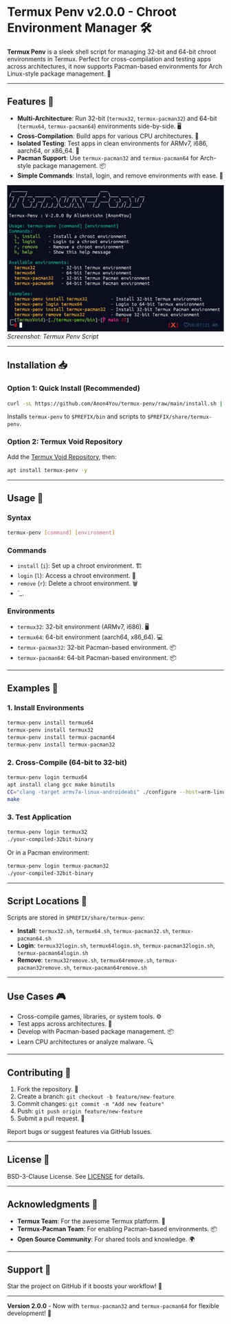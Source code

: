 # Termux Penv v2.0.0 - Chroot Environment Manager 🛠️

**Termux Penv** is a sleek shell script for managing 32-bit and 64-bit chroot environments in Termux. Perfect for cross-compilation and testing apps across architectures, it now supports Pacman-based environments for Arch Linux-style package management. 🚀

---

## Features 🌟

- **Multi-Architecture**: Run 32-bit (`termux32`, `termux-pacman32`) and 64-bit (`termux64`, `termux-pacman64`) environments side-by-side. 🖥️
- **Cross-Compilation**: Build apps for various CPU architectures. 🔧
- **Isolated Testing**: Test apps in clean environments for ARMv7, i686, aarch64, or x86_64. 🧪
- **Pacman Support**: Use `termux-pacman32` and `termux-pacman64` for Arch-style package management. 📦
- **Simple Commands**: Install, login, and remove environments with ease. 📜

![Termux Penv in Action](screenshot/termux-penv.jpg)  
*Screenshot: Termux Penv Script*

---

## Installation 📥

### Option 1: Quick Install (Recommended)
```bash
curl -sL https://github.com/Anon4You/termux-penv/raw/main/install.sh | bash
```

Installs `termux-penv` to `$PREFIX/bin` and scripts to `$PREFIX/share/termux-penv`.

### Option 2: Termux Void Repository
Add the [Termux Void Repository](https://github.com/termuxvoid), then:
```bash
apt install termux-penv -y
```

---

## Usage 🚀

### Syntax
```bash
termux-penv [command] [environment]
```

### Commands
- `install` (`i`): Set up a chroot environment. 🏗️
- `login` (`l`): Access a chroot environment. 🔑
- `remove` (`r`): Delete a chroot environment. 🗑️
- `_.

### Environments
- `termux32`: 32-bit environment (ARMv7, i686). 🖥️
- `termux64`: 64-bit environment (aarch64, x86_64). 💻
- `termux-pacman32`: 32-bit Pacman-based environment. 📦
- `termux-pacman64`: 64-bit Pacman-based environment. 📦

---

## Examples 🎯

### 1. Install Environments
```bash
termux-penv install termux64
termux-penv install termux32
termux-penv install termux-pacman64
termux-penv install termux-pacman32
```

### 2. Cross-Compile (64-bit to 32-bit)
```bash
termux-penv login termux64
apt install clang gcc make binutils
CC="clang -target armv7a-linux-androideabi" ./configure --host=arm-linux-androideabi
make
```

### 3. Test Application
```bash
termux-penv login termux32
./your-compiled-32bit-binary
```
Or in a Pacman environment:
```bash
termux-penv login termux-pacman32
./your-compiled-32bit-binary
```

---

## Script Locations 📂

Scripts are stored in `$PREFIX/share/termux-penv`:
- **Install**: `termux32.sh`, `termux64.sh`, `termux-pacman32.sh`, `termux-pacman64.sh`
- **Login**: `termux32login.sh`, `termux64login.sh`, `termux-pacman32login.sh`, `termux-pacman64login.sh`
- **Remove**: `termux32remove.sh`, `termux64remove.sh`, `termux-pacman32remove.sh`, `termux-pacman64remove.sh`

---

## Use Cases 🎮

- Cross-compile games, libraries, or system tools. ⚙️
- Test apps across architectures. 🧪
- Develop with Pacman-based package management. 📦
- Learn CPU architectures or analyze malware. 🔍

---

## Contributing 🤝

1. Fork the repository. 🍴
2. Create a branch: `git checkout -b feature/new-feature`
3. Commit changes: `git commit -m "Add new feature"`
4. Push: `git push origin feature/new-feature`
5. Submit a pull request. 🚀

Report bugs or suggest features via GitHub Issues.

---

## License 📜

BSD-3-Clause License. See [LICENSE](LICENSE) for details.

---

## Acknowledgments 🙏

- **Termux Team**: For the awesome Termux platform. 🐧
- **Termux-Pacman Team**: For enabling Pacman-based environments. 📦
- **Open Source Community**: For shared tools and knowledge. 🌍

---

## Support 💖

Star the project on GitHub if it boosts your workflow! 🌟

---

**Version 2.0.0** - Now with `termux-pacman32` and `termux-pacman64` for flexible development! 🎉


